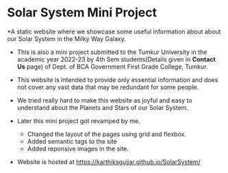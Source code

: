 # Solar System Mini Project
*A static website where we showcase some useful information about about our Solar System in the Milky Way Galaxy. 

* This is also a mini project submitted to the Tumkur University in the academic year 2022-23 by 4th Sem students(Details given in **Contact Us** page) of Dept. of BCA Government First Grade College, Tumkur.

* This website is intended to provide only essential information and does not cover any vast data that may be redundant for some people.

* We tried really hard to make this website as joyful and easy to understand about the Planets and Stars of our Solar System.

* Later this mini project got revamped by me.
  * Changed the layout of the pages using grid and flexbox.
  * Added semantic tags to the site
  * Added reponsive images in the site.
 
* Website is hosted at https://karthiksgujjar.github.io/SolarSystem/
